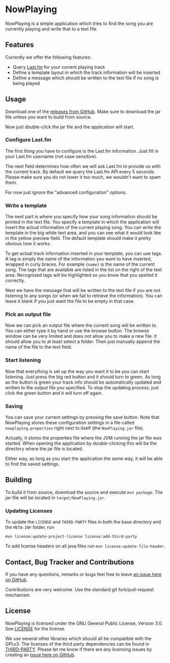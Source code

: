 # NowPlaying

NowPlaying is a simple application which tries to find the song you are currently playing and write that to a text file.

## Features

Currently we offer the following features:

- Query [Last.fm](http://www.last.fm) for your current playing track
- Define a template layout in which the track information will be inserted
- Define a message which should be written to the text file if no song is being played

## Usage

Download one of the [releases from GitHub](https://github.com/volkerl/nowplaying/releases).
Make sure to download the jar file unless you want to build from source.

Now just double-click the jar file and the application will start.

### Configure Last.fm

The first thing you have to configure is the Last.fm information.
Just fill in your Last.fm username (not case sensitive).

The next field determines how often we will ask Last.fm to provide us with the current track.
By default we query the Last.fm API every 5 seconds.
Please make sure you do not lower it too much, we wouldn't want to spam them.

For now just ignore the "advanced configuration" options.

### Write a template

The next part is where you specify how your song information should be printed in the text file.
You specify a template in which the application will insert the actual information of the current playing song.
You can write the template in the big white text area, and you can see what it would look like in the yellow preview field.
The default template should make it pretty obvious how it works.

To get actual track information inserted in your template, you can use tags.
A tag is simply the name of the information you want to have inserted, wrapped in curly braces.
For example `{name}` is the name of the current song.
The tags that are available are listed in the list on the right of the text area.
Recognized tags will be highlighted so you know that you spelled it correctly.

Next we have the message that will be written to the text file if you are not listening to any songs
(or when we fail to retrieve the information).
You can leave it blank if you just want the file to be empty in that case.

### Pick an output file

Now we can pick an output file where the current song will be written to.
You can either type it by hand or use the browse button.
The browse window can be very limited and does not allow you to make a new file.
It should allow you to at least select a folder.
Then just manually append the name of the file to the text field.

### Start listening

Now that everything is set up the way you want it to be you can start listening.
Just press the big red button and it should turn to green.
As long as the button is green your track info should be automatically updated and written to the output file you specified.
To stop the updating process, just click the green button and it will turn off again.

### Saving
You can save your current settings by pressing the save button.
Note that NowPlaying stores these configuration settings in a file called `nowplaying.properties` right next to itself (the `NowPlaying.jar` file).

Actually, it stores the properties file where the JVM running the jar file was started.
When opening the application by double-clicking this will be the directory where the jar file is located.

Either way, as long as you start the application the same way, it will be able to find the saved settings.

## Building

To build it from source, download the source and execute `mvn package`.
The jar-file will be located in `target/NowPlaying.jar`.

### Updating Licenses
To update the `LICENSE` and `THIRD-PARTY` files in both the base directory
and the `META-INF` folder, run

```
mvn license:update-project-license license:add-third-party
```

To add license headers on all java files run `mvn license:update-file-header`.

## Contact, Bug Tracker and Contributions

If you have any questions, remarks or bugs feel free to leave [an issue here on GitHub](https://github.com/volkerl/nowplaying/issues).

Contributions are very welcome. Use the standard git fork/pull-request mechanism.

## License

NowPlaying is licensed under the GNU General Public License, Version 3.0.
See [LICENSE](LICENSE) for the license.

We use several other libraries which should all be compatible with the GPLv3.
The licenses of the third party dependencies can be found in [THIRD-PARTY](THIRD-PARTY).
Please let me know if there are any licensing issues by creating an [issue here on GitHub](https://github.com/volkerl/nowplaying/issues).
